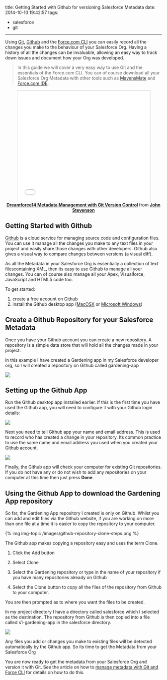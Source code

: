 title: Getting Started with Github for versioning Salesforce Metadata
date: 2014-10-10 19:42:57
tags:
- salesforce
- git
---

Using [Git](http://git-scm.com/), [Github](https://github.com) and the [Force.com CLI](https://developer.salesforce.com/page/Force.com_IDE) you can easily record all the changes you make to the behaviour of your Salesforce Org.  Having a history of all the changes can be invaluable, allowing an easy way to track down issues and document how your Org was developed.

> In this guide we will cover a very easy way to use Git and the essentials of the Force.com CLI.  You can of course download all your Salesforce Org Metadata with other tools such as [MavensMate](http://mavensmate.com/) and [Force.com IDE](https://developer.salesforce.com/page/Force.com_IDE).

<!-- more -->

<div align="center">
<iframe src="//www.slideshare.net/slideshow/embed_code/40125265" width="427" height="356" frameborder="0" marginwidth="0" marginheight="0" scrolling="no" style="border:1px solid #CCC; border-width:1px; max-width: 100%;" allowfullscreen> </iframe> 
<div style="margin-bottom:5px"> <strong> <a href="https://www.slideshare.net/JR0cket/dreamforce14-metadata-management-with-git-version-control" title="Dreamforce14 Metadata Management with Git Version Control" target="_blank">Dreamforce14 Metadata Management with Git Version Control</a> </strong> from <strong><a href="http://www.slideshare.net/JR0cket" target="_blank">John Stevenson</a></strong> </div></div>

## Getting Started with Github

[Github](https://github.com) is a cloud service for managing source code and configuration files.  You can use it manage all the changes you make to any text files in your project and easily share those changes with other developers.   Github also gives a visual way to compare changes between versions (a visual diff).

As all the Metadata in your Salesforce Org is essentially a collection of text filescontaining XML, then its easy to use Github to manage all your changes.  You can of course also manage all your Apex, Visualforce, JavaScript and HTML5 code too.

To get started:

1)  create a free account on [Github](https://github.com)
2)  install the Github desktop app ([MacOSX](https://mac.github.com/) or [Microsoft Windows](https://windows.github.com/))


## Create a Github Repository for your Salesforce Metadata

Once you have your Github account you can create a new repository.  A repository is a simple data store that will hold all the changes made in your project.

In this example I have created a Gardening app in my Salesforce developer org, so I will created a repository on Github called gardening-app

![](/images/s1-github-repository-new-gardening-app.png)


## Setting up the Github App

Run the Github desktop app installed earlier.  If this is the first time you have used the Github app, you will need to configure it with your Github login details:

![](/images/github-app-login.png)

Next you need to tell Github app your name and email address.  This is used to record who has created a change in your repository.  Its common practice to use the same name and email address you used when you created your Github account.

![](/images/github-app-config-identity.png)

Finally, the Github app will check your computer for existing Git repositories.  If you do not have any or do not wish to add any repositories on your computer at this time then just press **Done**.


## Using the Github App to download the Gardening App repository

So far, the Gardening App repository I created is only on Github.  Whilst you can add and edit files via the Github website, if you are working on more than one file at a time it is easier to copy the repository to your computer.

{% img img-topic /images/github-repository-clone-steps.png %}

The Github app makes copying a repository easy and uses the term Clone.

1) Click the Add button

2) Select Clone

3) Select the Gardening repository or type in the name of your repository if you have many repositories already on Github

4) Select the Clone button to copy all the files of the repository from Github to your computer.

You are then prompted as to where you want the files to be created.

In my project directory I have a directory called salesforce which I selected as the destination.  The repository from Github is then copied into a file called s1-gardening-app in the salesforce directory.

![](/images/github-app-repository-no-changes.png)

Any files you add or changes you make to existing files will be detected automatically by the Github app.  So its time to get the Metadata from your Salesforce Org

You are now ready to get the metadata from your Salesforce Org and version it with Git.  See the article on how to [manage metadata with Git and Force CLI](http://agileforce.co.uk/managing-metadata-with-git-and-force-cli) for details on how to do this.
